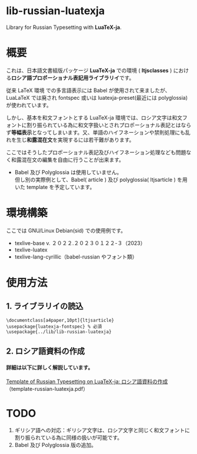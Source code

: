 # lib-russian-luatexja
Library for Russian Typesetting with **LuaTeX-ja**. 

# 概要
これは、日本語文書組版パッケージ **LuaTeX-ja** での環境 ( **ltjsclasses** ) における**ロシア語プロポーショナル表記用ライブラリイ**です。  

従来 LaTeX 環境 での多言語表示には Babel が使用されて来ましたが、LuaLaTeX では廃され fontspec 或いは luatexja-preset(最近には polyglossia) が使われています。

しかし、基本を和文フォントとする LuaTeX-ja 環境では、ロシア文字は和文フォントに割り振られている為に和文字扱いとされプロポーショナル表記とはならず**等幅表示**となってしまいます。又、単語のハイフネーションや禁則処理にも乱れを生じ**和露混在文**を実現するには若干難があります。  

ここではそうしたプロポーショナル表記及びハイフネーション処理なども問題なく和露混在文の編集を自由に行うことが出来ます。

- Babel 及び Polyglossia は使用していません。  
但し別の実際例として、Babel( article ) 及び polyglossia( ltjsarticle ) を用いた template を予定しています。
<!--
- 同じ条件である**ギリシャ語**用のライブラリイ **lib-greek-luatexja** も同梱しています（参照：**template-greek-luatexja** ）。
-->

# 環境構築
ここでは GNU/Linux Debian(sid) での使用例です。
- texlive-base v. ２０２２.２０２３０１２２-３（2023）
- texlive-luatex
- texlive-lang-cyrillic（babel-russian やフォント類）

# 使用方法

## 1. ライブラリイの読込
```
\documentclass[a4paper,10pt]{ltjsarticle}
\usepackage{luatexja-fontspec} % 必須
\usepackage{../lib/lib-russian-luatexja}
```
## 2. ロシア語資料の作成
#### 詳細は以下に詳しく解説しています。
[Template of Russian Typesetting on LuaTeX-ja: ロシア語資料の作成](https://github.com/ru-museum/isbn-barcode-ja-latex/blob/main/template-russian-luatexja.pdf)（template-russian-luatexja.pdf）

# TODO
1. ギリシア語への対応：ギリシア文字は、ロシア文字と同じく和文フォントに割り振られている為に同様の扱いが可能です。
2. Babel 及び Polyglossia 版の追加。 





